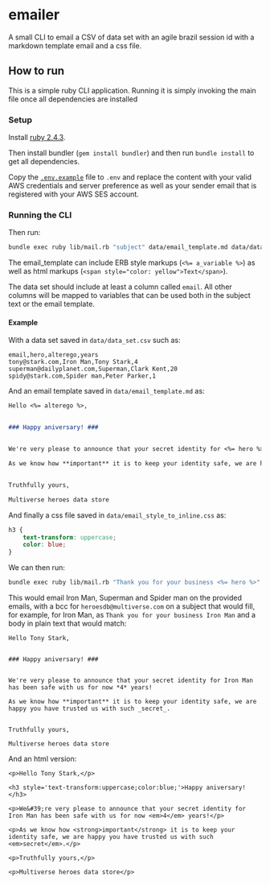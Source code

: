 # emailer

A small CLI to email a CSV of data set with an agile brazil session id with a markdown template email and a css file.

## How to run

This is a simple ruby CLI application. Running it is simply invoking the main file once all dependencies are installed

### Setup

Install [ruby 2.4.3](https://cache.ruby-lang.org/pub/ruby/2.4/ruby-2.4.3.tar.gz).

Then install bundler (`gem install bundler`) and then run `bundle install` to get all dependencies.

Copy the [`.env.example`](.env.example) file to `.env` and replace the content with your valid AWS credentials and server preference
as well as your sender email that is registered with your AWS SES account.

### Running the CLI

Then run:

```bash
bundle exec ruby lib/mail.rb "subject" data/email_template.md data/data_set.csv data/email_style_to_inline.css --bcc optional@bcc.copy.com,other@optional.bcc.com
```

The email_template can include ERB style markups (`<%= a_variable %>`) as well as html markups (`<span style="color: yellow">Text</span>`).

The data set should include at least a column called `email`. All other columns will be mapped to variables that can be used both in the
subject text or the email template.

#### Example

With a data set saved in `data/data_set.csv` such as:

```csv
email,hero,alterego,years
tony@stark.com,Iron Man,Tony Stark,4
superman@dailyplanet.com,Superman,Clark Kent,20
spidy@stark.com,Spider man,Peter Parker,1
```

And an email template saved in `data/email_template.md` as:

```markdown
Hello <%= alterego %>,


### Happy aniversary! ###


We're very please to announce that your secret identity for <%= hero %> has been safe with us for now *<%= years %>* years!

As we know how **important** it is to keep your identity safe, we are happy you have trusted us with such _secret_.


Truthfully yours,

Multiverse heroes data store
```

And finally a css file saved in `data/email_style_to_inline.css` as:

```css
h3 {
    text-transform: uppercase;
    color: blue;
}
```

We can then run:

```bash
bundle exec ruby lib/mail.rb "Thank you for your business <%= hero %>" data/email_template.md data/data_set.csv data/email_style_to_inline.css --bcc heroesdb@multiverse.com
```

This would email Iron Man, Superman and Spider man on the provided emails, with a bcc for `heroesdb@multiverse.com` on a subject that would fill, for example, for Iron Man, as `Thank you for your business Iron Man` and a body in plain text that would match:

```
Hello Tony Stark,


### Happy aniversary! ###


We're very please to announce that your secret identity for Iron Man has been safe with us for now *4* years!

As we know how **important** it is to keep your identity safe, we are happy you have trusted us with such _secret_.


Truthfully yours,

Multiverse heroes data store
```

And an html version:

```
<p>Hello Tony Stark,</p>

<h3 style='text-transform:uppercase;color:blue;'>Happy aniversary!</h3>

<p>We&#39;re very please to announce that your secret identity for Iron Man has been safe with us for now <em>4</em> years!</p>

<p>As we know how <strong>important</strong> it is to keep your identity safe, we are happy you have trusted us with such <em>secret</em>.</p>

<p>Truthfully yours,</p>

<p>Multiverse heroes data store</p>
```